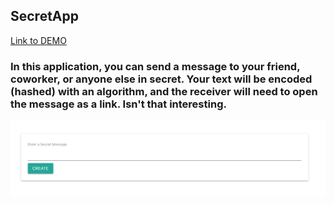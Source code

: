 ## SecretApp
[Link to DEMO](https://meek-fruit.surge.sh/)
### In this application, you can send a message to your friend, coworker, or anyone else in secret. Your text will be encoded (hashed) with an algorithm, and the receiver will need to open the message as a link. Isn't that interesting.

![Screenshot](secretApp.png)
